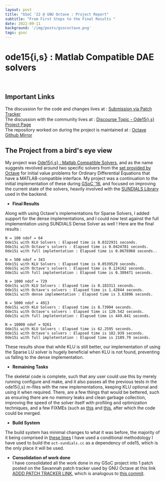 ```yaml
---
layout: post
title: "GSoC '22 @ GNU Octave : Project Report"
subtitle: "From First Steps to the Final Results "
date: 2022-09-11
background: '/img/posts/gsococtave.png'
tags: gsoc
---
```


# ode15{i,s} : Matlab Compatible DAE solvers
<br>

## Important Links 
The discussion for the code and changes lives at : [Submission via Patch Tracker]() <br>
The discussion with the community lives at : [Discourse Topic - Ode15{i,s} Project Page ](https://octave.discourse.group/t/gsoc-2022-project-ode15-i-s/1343?u=sarrah-basta) <br>
The repository worked on during the project is maintained at : [Octave Github Mirror](https://github.com/sarrah-basta/octave.git) <br>

## The Project from a bird's eye view

  My project was [Ode15{i,s}  : Matlab Compatible Solvers](https://summerofcode.withgoogle.com/programs/2022/projects/fg4hsOK0), and as the name suggests revolved around two specific solvers from the [set provided by Octave](https://docs.octave.org/v4.4.0/Matlab_002dcompatible-solvers.html) for initial value problems for Ordinary Differential Equations that have a MATLAB-compatible interface. My project was a continuation to the initial implementation of these during [GSoC '16](https://summerofcode.withgoogle.com/archive/2016/projects/6106026155704320), and focused on improving the current state of the solvers, heavily involved with the [SUNDIALS Library](https://computing.llnl.gov/projects/sundials) used in the backend. <br>


- **Final Results** <br>

Along with using Octave's implementations for Sparse Solvers, I added support for the dense implementations, and I could now test against the full implementation using SUNDIALS Dense Solver as well ! Here are the final results :

```
N = 100 ndof = 64
Ode15i with KLU Solvers : Elapsed time is 0.0322931 seconds.
Ode15i with Octave's solvers : Elapsed time is 0.0424781 seconds.
Ode15i with full impletentation : Elapsed time is 0.0676968 seconds..

N = 500 ndof = 343
Ode15i with KLU Solvers : Elapsed time is 0.0539529 seconds.
Ode15i with Octave's solvers : Elapsed time is 0.124162 seconds.
Ode15i with full impletentation : Elapsed time is 0.389471 seconds.

N = 1000 ndof = 729
Ode15i with KLU Solvers : Elapsed time is 0.183311 seconds.
Ode15i with Octave's solvers : Elapsed time is 1.42844 seconds.
Ode15i with dense implementation : Elapsed time is 3.63896 seconds.

N = 5000 ndof = 4913
Ode15i with KLU Solvers : Elapsed time is 8.73904 seconds.
Ode15i with Octave's solvers : Elapsed time is 120.542 seconds.
Ode15i with full impletentation : Elapsed time is 449.841 seconds. 

N = 10000 ndof = 9261
Ode15i with KLU Solvers : Elapsed time is 62.2595 seconds.
Ode15i with Octave's solvers : Elapsed time is 182.939 seconds.
Ode15i with full impletentation : Elapsed time is 2189.79 seconds.
```
These results show that while KLU is still better, our implementation of using the Sparse LU solver is hugely beneficial when KLU is not found, preventing us falling to the dense implementation.

- **Remaining Tasks** <br>

The skeletal code is complete, such that any user could use this by merely running configure and make, and it also passes all the previous tests in the ode15{i,s} m-files with the new implementations, keeping KLU optional and using it when required. There, are a few things that would be bettered, such as ensuring there are no memory leaks and clean garbage collection, improving the speed of the solver itself with profiling and optimization techniques, and a few FIXMEs (such as [this](https://github.com/sarrah-basta/octave/blob/3e682cb20b9935d39b647209b53b7b0347abefa0/libinterp/dldfcn/oct-sundials.h#L53-L59) and [this](https://github.com/sarrah-basta/octave/blob/3e682cb20b9935d39b647209b53b7b0347abefa0/libinterp/dldfcn/oct-sundials.cc#L570-L573), after which the code could be merged.

- **Build System** <br>

The build system has minimal changes to what it was before, the majority of it being comprised in [these lines](https://github.com/sarrah-basta/octave/blob/3e682cb20b9935d39b647209b53b7b0347abefa0/libinterp/dldfcn/oct-sundials.cc#L570-L573)
I have used a conditional methodology I have used to build the `oct-sundials.cc` as a dependency of ode15, which is the only place it will be used.



- **Consolidation of work done** <br>
 I have consolidated all the work done in my GSoC project into 1 patch posted on the Savannah patch tracker used by GNU Octave at this link [ADDD PATCH TRACKER LINK](), which is analogous to [this commit](https://github.com/sarrah-basta/octave/commit/3e682cb20b9935d39b647209b53b7b0347abefa0).
